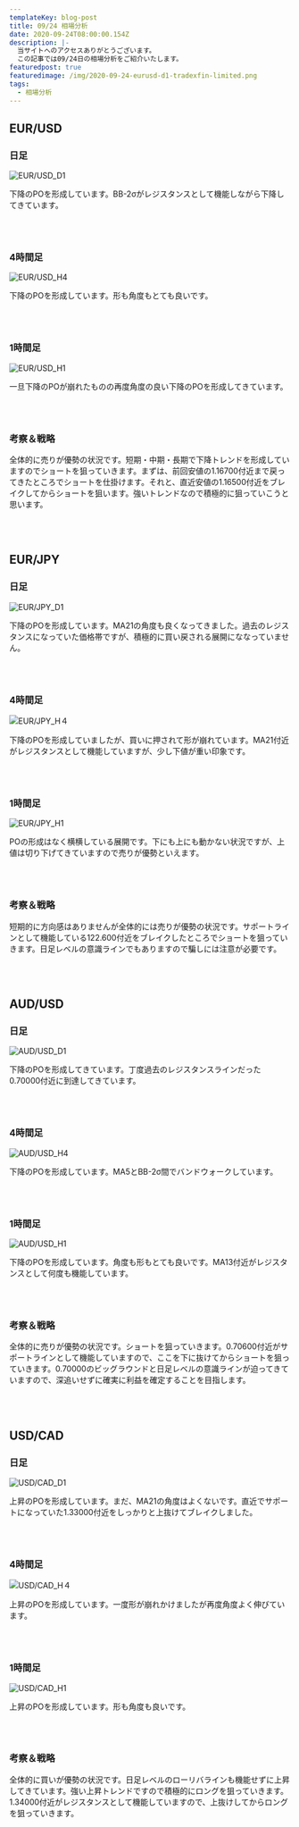 ```yaml
---
templateKey: blog-post
title: 09/24 相場分析
date: 2020-09-24T08:00:00.154Z
description: |-
  当サイトへのアクセスありがとうございます。
  この記事では09/24日の相場分析をご紹介いたします。
featuredpost: true
featuredimage: /img/2020-09-24-eurusd-d1-tradexfin-limited.png
tags:
  - 相場分析
---
```

## EUR/USD

### 日足

![EUR/USD_D1](/img/2020-09-24-eurusd-d1-tradexfin-limited.png)

下降のPOを形成しています。BB-2σがレジスタンスとして機能しながら下降してきています。

<br/>
<br/>

### 4時間足

![EUR/USD_H4](/img/2020-09-24-eurusd-h4-tradexfin-limited.png)

下降のPOを形成しています。形も角度もとても良いです。

<br/>
<br/>

### 1時間足

![EUR/USD_H1](/img/2020-09-24-eurusd-h1-tradexfin-limited.png)

一旦下降のPOが崩れたものの再度角度の良い下降のPOを形成してきています。

<br/>
<br/>

### 考察＆戦略

全体的に売りが優勢の状況です。短期・中期・長期で下降トレンドを形成していますのでショートを狙っていきます。まずは、前回安値の1.16700付近まで戻ってきたところでショートを仕掛けます。それと、直近安値の1.16500付近をブレイクしてからショートを狙います。強いトレンドなので積極的に狙っていこうと思います。

<br/>
<br/>

## EUR/JPY

### 日足

![EUR/JPY_D1](/img/2020-09-24-eurjpy-d1-tradexfin-limited.png)

下降のPOを形成しています。MA21の角度も良くなってきました。過去のレジスタンスになっていた価格帯ですが、積極的に買い戻される展開にななっていません。

<br/>
<br/>

### 4時間足

![EUR/JPY_H４](/img/2020-09-24-eurjpy-h4-tradexfin-limited.png)

下降のPOを形成していましたが、買いに押されて形が崩れています。MA21付近がレジスタンスとして機能していますが、少し下値が重い印象です。

<br/>
<br/>

### 1時間足

![EUR/JPY_H1](/img/2020-09-24-eurjpy-h1-tradexfin-limited.png)

POの形成はなく横横している展開です。下にも上にも動かない状況ですが、上値は切り下げてきていますので売りが優勢といえます。

<br/>
<br/>

### 考察＆戦略

短期的に方向感はありませんが全体的には売りが優勢の状況です。サポートラインとして機能している122.600付近をブレイクしたところでショートを狙っていきます。日足レベルの意識ラインでもありますので騙しには注意が必要です。

<br/>
<br/>

## AUD/USD

### 日足

![AUD/USD_D1](/img/2020-09-24-audusd-d1-tradexfin-limited.png)

下降のPOを形成してきています。丁度過去のレジスタンスラインだった0.70000付近に到達してきています。

<br/>
<br/>

### 4時間足

![AUD/USD_H4](/img/2020-09-24-audusd-h4-tradexfin-limited.png)

下降のPOを形成しています。MA5とBB-2σ間でバンドウォークしています。

<br/>
<br/>

### 1時間足

![AUD/USD_H1](/img/2020-09-24-audusd-h1-tradexfin-limited.png)

下降のPOを形成しています。角度も形もとても良いです。MA13付近がレジスタンスとして何度も機能しています。

<br/>
<br/>

### 考察＆戦略

全体的に売りが優勢の状況です。ショートを狙っていきます。0.70600付近がサポートラインとして機能していますので、ここを下に抜けてからショートを狙っていきます。0.70000のビッグラウンドと日足レベルの意識ラインが迫ってきていますので、深追いせずに確実に利益を確定することを目指します。

<br/>
<br/>

## USD/CAD

### 日足

![USD/CAD_D1](/img/2020-09-24-usdcad-d1-tradexfin-limited.png)

上昇のPOを形成しています。まだ、MA21の角度はよくないです。直近でサポートになっていた1.33000付近をしっかりと上抜けてブレイクしました。

<br/>
<br/>

### 4時間足

![USD/CAD_H４](/img/2020-09-24-usdcad-h4-tradexfin-limited.png)

上昇のPOを形成しています。一度形が崩れかけましたが再度角度よく伸びています。

<br/>
<br/>

### 1時間足

![USD/CAD_H1](/img/2020-09-24-usdcad-h1-tradexfin-limited.png)

上昇のPOを形成しています。形も角度も良いです。

<br/>
<br/>

### 考察＆戦略
全体的に買いが優勢の状況です。日足レベルのローリバラインも機能せずに上昇してきています。強い上昇トレンドですので積極的にロングを狙っていきます。1.34000付近がレジスタンスとして機能していますので、上抜けしてからロングを狙っていきます。

